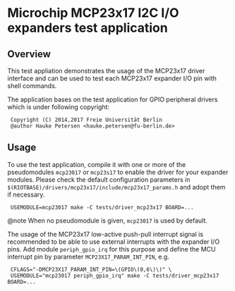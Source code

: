 # Microchip MCP23x17 I2C I/O expanders test application

## Overview

This test appliation demonstrates the usage of the MCP23x17 driver interface
and can be used to test each MCP23x17 expander I/O pin with shell commands.

The application bases on the test application for GPIO peripheral drivers
which is under following copyright:

     Copyright (C) 2014,2017 Freie Universität Berlin
     @author Hauke Petersen <hauke.petersen@fu-berlin.de>

## Usage

To use the test application, compile it with one or more of the pseudomodules
`mcp23017` or `mcp23s17` to enable the driver for your expander modules.
Please check the default configuration parameters in
`$(RIOTBASE)/drivers/mcp23x17/include/mcp23x17_params.h` and adopt them
if necessary.

     USEMODULE=mcp23017 make -C tests/driver_mcp23x17 BOARD=...

@note When no pseudomodule is given, `mcp23017` is used by default.

The usage of the MCP23x17 low-active push-pull interrupt signal is
recommended to be able to use external interrupts with the expander I/O
pins. Add module `periph_gpio_irq` for this purpose and define the
MCU interrupt pin by parameter `MCP23X17_PARAM_INT_PIN`, e.g.

     CFLAGS="-DMCP23X17_PARAM_INT_PIN=\(GPIO\(0,6\)\)" \
     USEMODULE="mcp23017 periph_gpio_irq" make -C tests/driver_mcp23x17 BOARD=...

